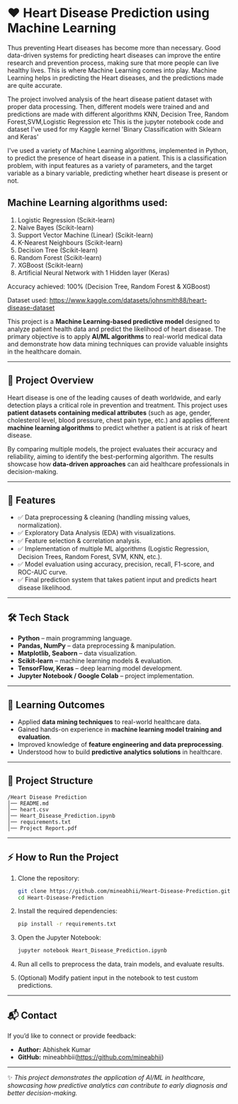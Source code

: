 # ❤️ Heart Disease Prediction using Machine Learning

Thus preventing Heart diseases has become more than necessary. Good data-driven systems for predicting heart diseases can improve the entire research and prevention process, making sure that more people can live healthy lives. This is where Machine Learning comes into play. Machine Learning helps in predicting the Heart diseases, and the predictions made are quite accurate.

The project involved analysis of the heart disease patient dataset with proper data processing. Then, different models were trained and and predictions are made with different algorithms KNN, Decision Tree, Random Forest,SVM,Logistic Regression etc
This is the jupyter notebook code and dataset I've used for my Kaggle kernel 'Binary Classification with Sklearn and Keras'

I've used a variety of Machine Learning algorithms, implemented in Python, to predict the presence of heart disease in a patient. This is a classification problem, with input features as a variety of parameters, and the target variable as a binary variable, predicting whether heart disease is present or not.

## Machine Learning algorithms used:

1. Logistic Regression (Scikit-learn)
2. Naive Bayes (Scikit-learn)
3. Support Vector Machine (Linear) (Scikit-learn)
4. K-Nearest Neighbours (Scikit-learn)
5. Decision Tree (Scikit-learn)
6. Random Forest (Scikit-learn)
7. XGBoost (Scikit-learn)
8. Artificial Neural Network with 1 Hidden layer (Keras)

Accuracy achieved: 100% (Decision Tree, Random Forest & XGBoost)

Dataset used: https://www.kaggle.com/datasets/johnsmith88/heart-disease-dataset

This project is a **Machine Learning-based predictive model** designed to analyze patient health data and predict the likelihood of heart disease. The primary objective is to apply **AI/ML algorithms** to real-world medical data and demonstrate how data mining techniques can provide valuable insights in the healthcare domain.  

---

## 📌 Project Overview  
Heart disease is one of the leading causes of death worldwide, and early detection plays a critical role in prevention and treatment. This project uses **patient datasets containing medical attributes** (such as age, gender, cholesterol level, blood pressure, chest pain type, etc.) and applies different **machine learning algorithms** to predict whether a patient is at risk of heart disease.  

By comparing multiple models, the project evaluates their accuracy and reliability, aiming to identify the best-performing algorithm. The results showcase how **data-driven approaches** can aid healthcare professionals in decision-making.  

---

## 🚀 Features  
- ✅ Data preprocessing & cleaning (handling missing values, normalization).  
- ✅ Exploratory Data Analysis (EDA) with visualizations.  
- ✅ Feature selection & correlation analysis.  
- ✅ Implementation of multiple ML algorithms (Logistic Regression, Decision Trees, Random Forest, SVM, KNN, etc.).  
- ✅ Model evaluation using accuracy, precision, recall, F1-score, and ROC-AUC curve.  
- ✅ Final prediction system that takes patient input and predicts heart disease likelihood.  

---

## 🛠️ Tech Stack  
- **Python** – main programming language.  
- **Pandas, NumPy** – data preprocessing & manipulation.  
- **Matplotlib, Seaborn** – data visualization.  
- **Scikit-learn** – machine learning models & evaluation. 
- **TensorFlow, Keras** – deep learning model development. 
- **Jupyter Notebook / Google Colab** – project implementation.  

---

## 🎯 Learning Outcomes  
- Applied **data mining techniques** to real-world healthcare data.  
- Gained hands-on experience in **machine learning model training and evaluation**.  
- Improved knowledge of **feature engineering and data preprocessing**.  
- Understood how to build **predictive analytics solutions** in healthcare.  

---

## 📂 Project Structure  
```
/Heart Disease Prediction
│── README.md
│── heart.csv
│── Heart_Disease_Prediction.ipynb
│── requirements.txt
│── Project Report.pdf

```  

---

## ⚡ How to Run the Project  
1. Clone the repository:  
   ```bash
   git clone https://github.com/mineabhii/Heart-Disease-Prediction.git
   cd Heart-Disease-Prediction
   ```  

2. Install the required dependencies:  
   ```bash
   pip install -r requirements.txt
   ```  

3. Open the Jupyter Notebook:  
   ```bash
   jupyter notebook Heart_Disease_Prediction.ipynb
   ```  

4. Run all cells to preprocess the data, train models, and evaluate results.  

5. (Optional) Modify patient input in the notebook to test custom predictions.  

---

## 📬 Contact  
If you’d like to connect or provide feedback:  
- **Author:** Abhishek Kumar  
- **GitHub:** mineabhbii(https://github.com/mineabhii)  

---

✨ *This project demonstrates the application of AI/ML in healthcare, showcasing how predictive analytics can contribute to early diagnosis and better decision-making.*  

